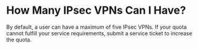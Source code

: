 # How Many IPsec VPNs Can I Have?<a name="vpn_07_0001"></a>

By default, a user can have a maximum of five IPsec VPNs. If your quota cannot fulfill your service requirements, submit a service ticket to increase the quota.

